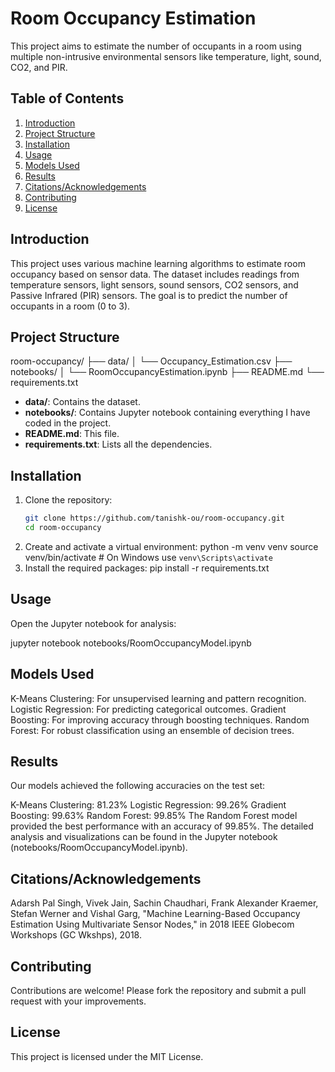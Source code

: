 # Room Occupancy Estimation

This project aims to estimate the number of occupants in a room using multiple non-intrusive environmental sensors like temperature, light, sound, CO2, and PIR.

## Table of Contents
1. [Introduction](#introduction)
2. [Project Structure](#project-structure)
3. [Installation](#installation)
4. [Usage](#usage)
5. [Models Used](#models-used)
6. [Results](#results)
7. [Citations/Acknowledgements](#citationsacknowledgements)
8. [Contributing](#contributing)
9. [License](#license)

## Introduction
This project uses various machine learning algorithms to estimate room occupancy based on sensor data. The dataset includes readings from temperature sensors, light sensors, sound sensors, CO2 sensors, and Passive Infrared (PIR) sensors. The goal is to predict the number of occupants in a room (0 to 3).

## Project Structure
room-occupancy/
├── data/
│ └── Occupancy_Estimation.csv
├── notebooks/
│ └── RoomOccupancyEstimation.ipynb
├── README.md
└── requirements.txt

- **data/**: Contains the dataset.
- **notebooks/**: Contains Jupyter notebook containing everything I have coded in the project.
- **README.md**: This file.
- **requirements.txt**: Lists all the dependencies.

## Installation
1. Clone the repository:
   ```bash
   git clone https://github.com/tanishk-ou/room-occupancy.git
   cd room-occupancy
2. Create and activate a virtual environment:
   python -m venv venv
   source venv/bin/activate  # On Windows use `venv\Scripts\activate`
3. Install the required packages:
   pip install -r requirements.txt

## Usage
Open the Jupyter notebook for analysis:

jupyter notebook notebooks/RoomOccupancyModel.ipynb


## Models Used
K-Means Clustering: For unsupervised learning and pattern recognition.
Logistic Regression: For predicting categorical outcomes.
Gradient Boosting: For improving accuracy through boosting techniques.
Random Forest: For robust classification using an ensemble of decision trees.

## Results
Our models achieved the following accuracies on the test set:

K-Means Clustering: 81.23%
Logistic Regression: 99.26%
Gradient Boosting: 99.63%
Random Forest: 99.85%
The Random Forest model provided the best performance with an accuracy of 99.85%. The detailed analysis and visualizations can be found in the Jupyter notebook (notebooks/RoomOccupancyModel.ipynb).

## Citations/Acknowledgements

Adarsh Pal Singh, Vivek Jain, Sachin Chaudhari, Frank Alexander Kraemer, Stefan Werner and Vishal Garg, "Machine Learning-Based Occupancy Estimation Using Multivariate Sensor Nodes," in 2018 IEEE Globecom Workshops (GC Wkshps), 2018.

## Contributing
Contributions are welcome! Please fork the repository and submit a pull request with your improvements.

## License
This project is licensed under the MIT License.

